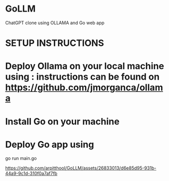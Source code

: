 # GoLLM
ChatGPT clone using OLLAMA and Go web app

# SETUP INSTRUCTIONS

# Deploy Ollama on your local machine using : instructions can be found on https://github.com/jmorganca/ollama

# Install Go on your machine

# Deploy Go app using 
go run main.go


https://github.com/arpitthool/GoLLM/assets/26833013/d6e85d95-931b-44a9-9c1d-310f0a7af7fb

